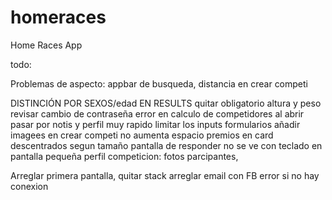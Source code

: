 # homeraces

Home Races App

todo:

Problemas de aspecto: appbar de busqueda, distancia en crear competi

DISTINCIÓN POR SEXOS/edad EN RESULTS
quitar obligatorio altura y peso
revisar cambio de contraseña
error en calculo de competidores
al abrir pasar por notis y perfil muy rapido
limitar los inputs formularios
añadir imagees en crear competi no aumenta espacio
premios en card descentrados segun tamaño
pantalla de responder no se ve con teclado en pantalla pequeña
perfil competicion:  fotos parcipantes,

Arreglar primera pantalla, quitar stack
arreglar email con FB
error si no hay conexion


